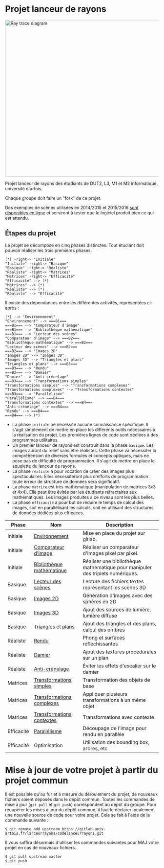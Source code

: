 # Projet lanceur de rayons

<a title="By Henrik (Own work) [GFDL (http://www.gnu.org/copyleft/fdl.html) or CC BY-SA 4.0-3.0-2.5-2.0-1.0 (http://creativecommons.org/licenses/by-sa/4.0-3.0-2.5-2.0-1.0)], via Wikimedia Commons" href="https://commons.wikimedia.org/wiki/File%3ARay_trace_diagram.svg"><img width="512" alt="Ray trace diagram" src="https://upload.wikimedia.org/wikipedia/commons/thumb/8/83/Ray_trace_diagram.svg/512px-Ray_trace_diagram.svg.png"/></a>

Projet lanceur de rayons des étudiants de DUT2, L3, M1 et M2 informatique, université d'artois.

Chaque groupe doit faire un "fork" de ce projet.

Des exemples de scènes utilisées en 2014/2015 et 2015/2016 [sont disponibles en ligne](https://gitlab.univ-artois.fr/lanceurrayons/testslanceurrayons) et serviront à tester que le logiciel produit bien ce qui est attendu. 

## Étapes du projet

Le projet se décompose en cinq phases distinctes. Tout étudiant doit pouvoir réaliser les trois premières phases. 

```plantuml
(*) -right-> "Initiale"
"Initiale" -right-> "Basique"
"Basique" -right-> "Réaliste"
"Réaliste" -right-> "Matrices"
"Matrices" -right-> "Efficacité"
"Efficacité" --> (*)
"Matrices" --> (*)
"Réaliste" --> (*)
"Réaliste" --> "Efficacité"
```

Il existe des dépendances entre les différentes activités, représentées ci-après :

```plantuml
(*) --> "Environnement"
"Environnement" --> ===B1===
===B1=== --> "Comparateur d'image"
===B1=== --> "Bibliothèque mathématique"
===B1=== --> "Lecteur des scènes"
"Comparateur d'image" --> ===B2===
"Bibliothèque mathématique" --> ===B2===
"Lecteur des scènes" --> ===B2===
===B2=== --> "Images 2D"
"Images 2D" --> "Images 3D"
"Images 3D" --> "Triangles et plans"
"Triangles et plans" --> ===B3===
===B3=== --> "Rendu"
===B3=== --> "Damier"
"Damier" --> "Anti-crénelage"
===B3=== --> "Transformations simples"
"Transformations simples" --> "Transformations complexes"
"Transformations complexes" --> "Transformations contextes"
===B3=== --> "Parallélisme"
"Parallélisme" --> ===B4===
"Transformations contextes" --> ===B4===
"Anti-crénelage" --> ===B4===
"Rendu" --> ===B4===
===B4=== --> (*)
```

+ La phase `initiale` ne nécessite aucune connaissance spécifique. Il s'agit simplement de mettre en place les différents outils nécessaires à la réalisation du projet. Les premières lignes de code sont dédiées à des programmes utilitaires.
+ Un premier lanceur de rayons est construit dans la phase `basique`. Les images auront du relief sans être réalistes. Cette phase va nécessiter la compréhension de diverses formules et concepts optiques, mais ne pose pas de difficulté de programmation. Il s'agit de mettre en place le squelette du lanceur de rayons.
+ La phase `réaliste` a pour vocation de créer des images plus spectaculaires. Elles nécessiteront plus d'efforts de programmation : toute erreur de structure de données sera significatif.
+ La phase `matrice` est très mathématique (manipulation de matrices 3x3 et 4x4). Elle peut être évitée par les étudiants réfractaires aux mathématiques. Les images produites à ce niveau sont les plus belles.
+ La phase `efficacité` a pour but de réduire le temps de calcul des images, soit en parallélisant les calculs, soit en utilisant des structures de données dédiées plus efficaces.

|Phase | Nom        | Description                                                    |
|------|------------|----------------------------------------------------------------|
|Initiale|[Environnement](https://gitlab.univ-artois.fr/lanceurrayons/sujetlanceurrayons/-/blob/master/SUJETSTP/TP1a.markdown) | Mise en place du projet sur gitlab. | 
|Initiale|[Comparateur d'image](https://gitlab.univ-artois.fr/lanceurrayons/sujetlanceurrayons/-/blob/master/SUJETSTP/TP1b.markdown) | Réaliser un comparateur d'images pixel par pixel. |
|Initiale|[Bibliothèque mathématique](https://gitlab.univ-artois.fr/lanceurrayons/sujetlanceurrayons/-/blob/master/SUJETSTP/TP1c.markdown) | Réaliser une bibliothèque mathématique pour manipuler des triplets numériques. |
|Basique|[Lecteur des scènes](https://gitlab.univ-artois.fr/lanceurrayons/sujetlanceurrayons/-/blob/master/SUJETSTP/TP2.markdown)|Lecture des fichiers textes représentant les scènes 3D|
|Basique|[Images 2D](https://gitlab.univ-artois.fr/lanceurrayons/sujetlanceurrayons/-/blob/master/SUJETSTP/TP3.markdown)|Génération d'images avec des sphères en 2D|
|Basique|[Images 3D](https://gitlab.univ-artois.fr/lanceurrayons/sujetlanceurrayons/-/blob/master/SUJETSTP/TP4.markdown)|Ajout des sources de lumière, lumière diffuse|
|Basique|[Triangles et plans](https://gitlab.univ-artois.fr/lanceurrayons/sujetlanceurrayons/-/blob/master/SUJETSTP/TP5.markdown)|Ajout des triangles et des plans, calcul des ombres|
|Réaliste|[Rendu](https://gitlab.univ-artois.fr/lanceurrayons/sujetlanceurrayons/-/blob/master/SUJETSTP/TP6.markdown)|Phong et surfaces réfléchissantes|
|Réaliste|[Damier](https://gitlab.univ-artois.fr/lanceurrayons/sujetlanceurrayons/-/blob/master/SUJETSTP/TP10.markdown)|Ajout des textures procédurales sur un plan|
|Réaliste|[Anti-crénelage](https://gitlab.univ-artois.fr/lanceurrayons/sujetlanceurrayons/-/blob/master/SUJETSTP/TP11.markdown)|Éviter les effets d'escalier sur le damier|
|Matrices|[Transformations simples](https://gitlab.univ-artois.fr/lanceurrayons/sujetlanceurrayons/-/blob/master/SUJETSTP/TP7.markdown)|Transformation des objets de base|
|Matrices|[Transformations complexes](https://gitlab.univ-artois.fr/lanceurrayons/sujetlanceurrayons/-/blob/master/SUJETSTP/TP8.markdown)|Appliquer plusieurs transformations à un même objet|
|Matrices|[Transformations contextes](https://gitlab.univ-artois.fr/lanceurrayons/sujetlanceurrayons/-/blob/master/SUJETSTP/TP9.markdown)|Transformations avec contexte|
|Efficacité|[Parallélisme](https://gitlab.univ-artois.fr/lanceurrayons/sujetlanceurrayons/-/blob/master/SUJETSTP/TP12.markdown)|Découpage de l'image pour rendu en parallèle|
|Efficacité|Optimisation|Utilisation des bounding box, arbres, etc|


# Mise à jour de votre projet à partir du projet commun

Il est possible qu'au fur et à mesure du déroulement du projet, de nouveaux
fichiers soient déposés dans le dépôt commun. Toutes les commandes de mise à 
jour (`git pull` et `git push`) correspondent au dépôt du groupe. Pour récupérer
les mises à jour du dépôt commun, il faut le déclarer localement une nouvelle source de
code pour votre projet. Cela se fait à l'aide de la commande suivante :

```
$ git remote add upstream https://gitlab.univ-artois.fr/lanceurrayons/codelanceurrayons.git
```

Il vous suffira désormais d'utiliser les commandes suivantes pour MAJ votre projet en cas de nouveaux fichiers.

```
$ git pull upstream master
$ git push
```
